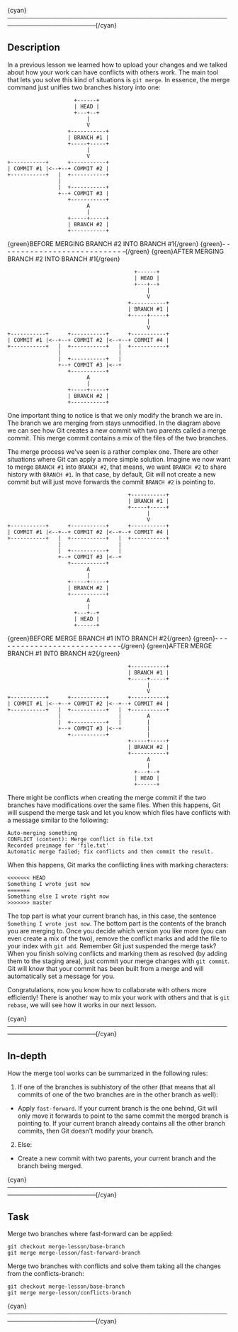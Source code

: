{cyan}──────────────────────────────────────────────────────────────────────{/cyan}

## Description

In a previous lesson we learned how to upload your changes and we talked about how your work can have conflicts with others work. The main tool that lets you solve this kind of situations is `git merge`. In essence, the merge command just unifies two branches history into one:

```
                     +------+
                     | HEAD |
                     +---+--+
                         |
                         V
                   +-----------+
                   | BRANCH #1 |
                   +-----+-----+
                         |
                         V
+-----------+      +-----------+
| COMMIT #1 |<--+--+ COMMIT #2 |
+-----------+   |  +-----------+
                |
                |  +-----------+
                +--+ COMMIT #3 |
                   +-----------+
                         A
                         |
                   +-----+-----+
                   | BRANCH #2 |
                   +-----------+
```
{green}BEFORE MERGING BRANCH #2 INTO BRANCH #1{/green}
{green}- - - - - - - - - - - - - - - - - - - - - - - - - - - -{/green}
{green}AFTER MERGING BRANCH #2 INTO BRANCH #1{/green}
```
                                        +------+
                                        | HEAD |
                                        +---+--+
                                            |
                                            V
                                      +-----------+
                                      | BRANCH #1 |
                                      +-----+-----+
                                            |
                                            V
+-----------+      +-----------+      +-----------+
| COMMIT #1 |<--+--+ COMMIT #2 |<--+--+ COMMIT #4 |
+-----------+   |  +-----------+   |  +-----------+
                |                  |
                |  +-----------+   |
                +--+ COMMIT #3 |<--+
                   +-----------+
                         A
                         |
                   +-----+-----+
                   | BRANCH #2 |
                   +-----------+
```

One important thing to notice is that we only modify the branch we are in. The branch we are merging from stays unmodified. In the diagram above we can see how Git creates a new commit with two parents called a merge commit. This merge commit contains a mix of the files of the two branches.

The merge process we've seen is a rather complex one. There are other situations where Git can apply a more simple solution. Imagine we now want to merge `BRANCH #1` into `BRANCH #2`, that means, we want `BRANCH #2` to share history with `BRANCH #1`. In that case, by default, Git will not create a new commit but will just move forwards the commit `BRANCH #2` is pointing to.

```
                                      +-----------+
                                      | BRANCH #1 |
                                      +-----+-----+
                                            |
                                            V
+-----------+      +-----------+      +-----------+
| COMMIT #1 |<--+--+ COMMIT #2 |<--+--+ COMMIT #4 |
+-----------+   |  +-----------+   |  +-----------+
                |                  |
                |  +-----------+   |
                +--+ COMMIT #3 |<--+
                   +-----------+
                         A
                         |
                   +-----+-----+
                   | BRANCH #2 |
                   +-----------+
                         A
                         |
                     +---+--+
                     | HEAD |
                     +------+
```
{green}BEFORE MERGE BRANCH #1 INTO BRANCH #2{/green}
{green}- - - - - - - - - - - - - - - - - - - - - - - - - - - -{/green}
{green}AFTER MERGE BRANCH #1 INTO BRANCH #2{/green}
```
                                      +-----------+
                                      | BRANCH #1 |
                                      +-----+-----+
                                            |
                                            V
+-----------+      +-----------+      +-----------+
| COMMIT #1 |<--+--+ COMMIT #2 |<--+--+ COMMIT #4 |
+-----------+   |  +-----------+   |  +-----------+
                |                  |        A
                |  +-----------+   |        |
                +--+ COMMIT #3 |<--+        |
                   +-----------+            |
                                      +-----+-----+
                                      | BRANCH #2 |
                                      +-----------+
                                            A
                                            |
                                        +---+--+
                                        | HEAD |
                                        +------+
```

There might be conflicts when creating the merge commit if the two branches have modifications over the same files. When this happens, Git will suspend the merge task and let you know which files have conflicts with a message similar to the following:

```
Auto-merging something
CONFLICT (content): Merge conflict in file.txt
Recorded preimage for 'file.txt'
Automatic merge failed; fix conflicts and then commit the result.
```

When this happens, Git marks the conflicting lines with marking characters:

```
<<<<<<< HEAD
Something I wrote just now
=======
Something else I wrote right now
>>>>>>> master
```

The top part is what your current branch has, in this case, the sentence `Something I wrote just now`. The bottom part is the contents of the branch you are merging to. Once you decide which version you like more (you can even create a mix of the two), remove the conflict marks and add the file to your index with `git add`. Remember Git just suspended the merge task? When you finish solving conflicts and marking them as resolved (by adding them to the staging area), just commit your merge changes with `git commit`. Git will know that your commit has been built from a merge and will automatically set a message for you.

Congratulations, now you know how to collaborate with others more efficiently! There is another way to mix your work with others and that is `git rebase`, we will see how it works in our next lesson.

{cyan}──────────────────────────────────────────────────────────────────────{/cyan}

## In-depth

How the merge tool works can be summarized in the following rules:
1. If one of the branches is subhistory of the other (that means that all commits of one of the two branches are in the other branch as well):
  * Apply `fast-forward`. If your current branch is the one behind, Git will only move it forwards to point to the same commit the merged branch is pointing to. If your current branch already contains all the other branch commits, then Git doesn't modify your branch.
2. Else:
  * Create a new commit with two parents, your current branch and the branch being merged.


{cyan}──────────────────────────────────────────────────────────────────────{/cyan}

## Task

Merge two branches where fast-forward can be applied:
```
git checkout merge-lesson/base-branch
git merge merge-lesson/fast-forward-branch
```

Merge two branches with conflicts and solve them taking all the changes from the conflicts-branch:
```
git checkout merge-lesson/base-branch
git merge merge-lesson/conflicts-branch
```

{cyan}──────────────────────────────────────────────────────────────────────{/cyan}
